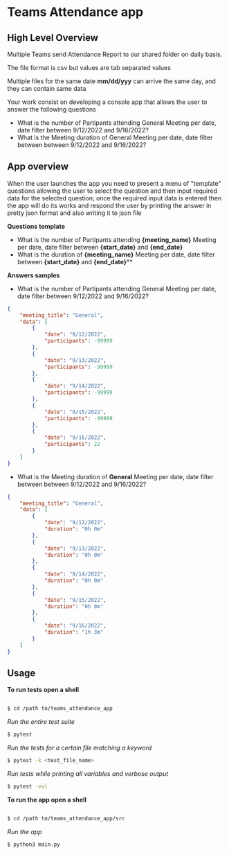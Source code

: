 # Teams Attendance app

## High Level Overview

Multiple Teams send Attendance Report to our shared folder on daily basis. 

The file format is csv  but values are tab separated values

Multiple files for the same date **mm/dd/yyy** can arrive the same day, and they can contain same data

Your work consist on developing a console app that allows the user to answer the following questions

- What is the number of Partipants attending General Meeting per date, date filter between 9/12/2022 and 9/16/2022?
- What is the Meeting duration of General Meeting per date, date filter between between 9/12/2022 and 9/16/2022?

## App overview

When the user launches the app you need to present a menu of "template" questions allowing the user to select the question and then input required data for the selected question; once the required input data is entered then the app will do its works and respond the user by printing the answer in pretty json format and also writing it to json file

**Questions template**
- What is the number of Partipants attending **{meeting_name}** Meeting per date, date filter between **{start_date}** and **{end_date}**
- What is the duration of **{meeting_name}** Meeting per date, date filter between **{start_date}** and **{end_date}****

**Answers samples**

- What is the number of Partipants attending General Meeting per date, date filter between 9/12/2022 and 9/16/2022?

```json
{
    "meeting_title": "General",
    "data": [
        {
            "date": "9/12/2022",
            "participants": -99999
        },
        {
            "date": "9/13/2022",
            "participants": -99999
        },
        {
            "date": "9/14/2022",
            "participants": -99999
        },
        {
            "date": "9/15/2022",
            "participants": -99999
        },
        {
            "date": "9/16/2022",
            "participants": 22
        }
    ]
}
```

- What is the Meeting duration of **General** Meeting per date, date filter between between 9/12/2022 and 9/16/2022?

```json
{   
    "meeting_title": "General",
    "data": [
        {
            "date": "9/12/2022",
            "duration": "0h 0m"
        },
        {
            "date": "9/13/2022",
            "duration": "0h 0m"
        },
        {
            "date": "9/14/2022",
            "duration": "0h 0m"
        },
        {
            "date": "9/15/2022",
            "duration": "0h 0m"
        },
        {
            "date": "9/16/2022",
            "duration": "1h 3m"
        }
    ]
}
```

## Usage
**To run tests open a shell**

  ```bash

  $ cd /path to/teams_attendance_app
  ```


  *Run the entire test suite*
    
  ``` bash
  $ pytest 
  ```

  *Run the tests for a certain file matching a keyword*
    
  ``` bash
  $ pytest -k <test_file_name>
  ```

  *Run tests while printing all variables and verbose output*

  ``` bash
  $ pytest -vvl
  ```

**To run the app open a shell**

  ```bash

  $ cd /path to/teams_attendance_app/src
  ```

  *Run the app*
    
  ``` bash
  $ python3 main.py 
  ```
